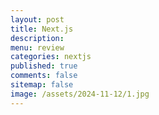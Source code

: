 ```yaml
---
layout: post
title: Next.js 
description:
menu: review
categories: nextjs
published: true
comments: false
sitemap: false
image: /assets/2024-11-12/1.jpg
---
```

<!-- [![alt text](/assets/2025-04-03/1.jpg "email"){:width="700px"}](/assets/2025-04-03/1.jpg)  -->
<!-- [![alt text](/assets/2025-04-03/1.jpg "email")](/assets/2025-04-03/1.jpg) -->



